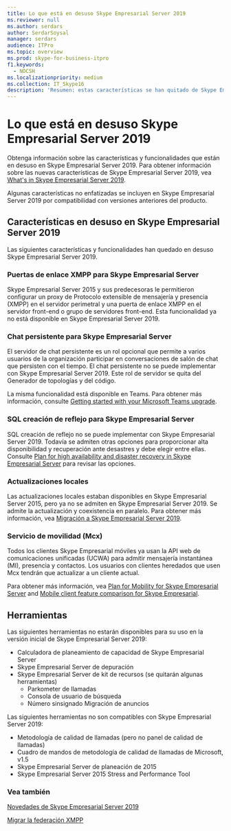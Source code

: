 ```yaml
---
title: Lo que está en desuso Skype Empresarial Server 2019
ms.reviewer: null
ms.author: serdars
author: SerdarSoysal
manager: serdars
audience: ITPro
ms.topic: overview
ms.prod: skype-for-business-itpro
f1.keywords:
  - NOCSH
ms.localizationpriority: medium
ms.collection: IT_Skype16
description: 'Resumen: estas características se han quitado de Skype Empresarial Server 2019.'
---
```


# <a name="whats-deprecated-from-skype-for-business-server-2019"></a>Lo que está en desuso Skype Empresarial Server 2019

Obtenga información sobre las características y funcionalidades que están en desuso en Skype Empresarial Server 2019. Para obtener información sobre las nuevas características de Skype Empresarial Server 2019, vea [What's in Skype Empresarial Server 2019](whats-new.md).

Algunas características no enfatizadas se incluyen en Skype Empresarial Server 2019 por compatibilidad con versiones anteriores del producto.

## <a name="features-deprecated-in-skype-for-business-server-2019"></a>Características en desuso en Skype Empresarial Server 2019 

Las siguientes características y funcionalidades han quedado en desuso Skype Empresarial Server 2019.

### <a name="xmpp-gateways-for-skype-for-business-server"></a>Puertas de enlace XMPP para Skype Empresarial Server

Skype Empresarial Server 2015 y sus predecesoras le permitieron configurar un proxy de Protocolo extensible de mensajería y presencia (XMPP) en el servidor perimetral y una puerta de enlace XMPP en el servidor front-end o grupo de servidores front-end. Esta funcionalidad ya no está disponible en Skype Empresarial Server 2019.

### <a name="persistent-chat-for-skype-for-business-server"></a>Chat persistente para Skype Empresarial Server

El servidor de chat persistente es un rol opcional que permite a varios usuarios de la organización participar en conversaciones de salón de chat que persisten con el tiempo. El chat persistente no se puede implementar con Skype Empresarial Server 2019. Este rol de servidor se quita del Generador de topologías y del código. 

La misma funcionalidad está disponible en Teams. Para obtener más información, consulte [Getting started with your Microsoft Teams upgrade](/microsoftteams/upgrade-start-here).

### <a name="sql-mirroring-for-skype-for-business-server"></a>SQL creación de reflejo para Skype Empresarial Server

SQL creación de reflejo no se puede implementar con Skype Empresarial Server 2019. Todavía se admiten otras opciones para proporcionar alta disponibilidad y recuperación ante desastres y debe elegir entre ellas. Consulte [Plan for high availability and disaster recovery in Skype Empresarial Server](../SfbServer/plan-your-deployment/high-availability-and-disaster-recovery/high-availability-and-disaster-recovery.md) para revisar las opciones.

### <a name="in-place-upgrades"></a>Actualizaciones locales 

Las actualizaciones locales estaban disponibles en Skype Empresarial Server 2015, pero ya no se admiten en Skype Empresarial Server 2019. Se admite la actualización y coexistencia en paralelo. Para obtener más información, vea [Migración a Skype Empresarial Server 2019](migration/migration-to-skype-for-business-server-2019.md).

### <a name="mobility-service-mcx"></a>Servicio de movilidad (Mcx)

Todos los clientes Skype Empresarial móviles ya usan la API web de comunicaciones unificadas (UCWA) para admitir mensajería instantánea (MI), presencia y contactos. Los usuarios con clientes heredados que usen Mcx tendrán que actualizar a un cliente actual.

Para obtener más información, vea [Plan for Mobility for Skype Empresarial Server](../SfbServer/plan-your-deployment/mobility.md) and [Mobile client feature comparison for Skype Empresarial](../SfbServer/plan-your-deployment/clients-and-devices/mobile-feature-comparison.md).

## <a name="tools"></a>Herramientas

Las siguientes herramientas no estarán disponibles para su uso en la versión inicial de Skype Empresarial Server 2019:

- Calculadora de planeamiento de capacidad de Skype Empresarial Server
- Skype Empresarial Server de depuración
- Skype Empresarial Server de kit de recursos (se quitarán algunas herramientas)
    - Parkometer de llamadas
    - Consola de usuario de búsqueda
    - Número sinsignado Migración de anuncios

Las siguientes herramientas no son compatibles con Skype Empresarial Server 2019:

- Metodología de calidad de llamadas (pero no panel de calidad de llamadas)
- Cuadro de mandos de metodología de calidad de llamadas de Microsoft, v1.5
- Skype Empresarial Server de planeación de 2015
- Skype Empresarial Server 2015 Stress and Performance Tool

### <a name="see-also"></a>Vea también

[Novedades de Skype Empresarial Server 2019](whats-new.md)

[Migrar la federación XMPP](migration/migrating-xmpp-federation.md)
